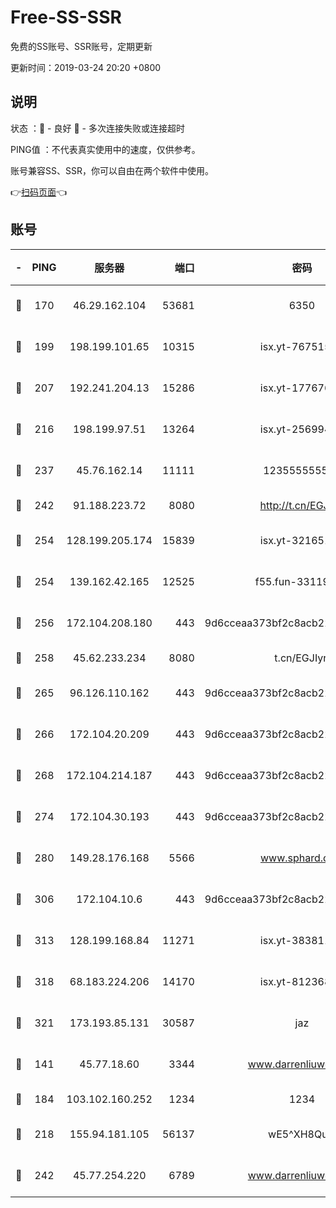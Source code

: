# Free-SS-SSR

免费的SS账号、SSR账号，定期更新

更新时间：2019-03-24 20:20 +0800

## 说明

状态     ：🙂 - 良好 🙁 - 多次连接失败或连接超时

PING值   ：不代表真实使用中的速度，仅供参考。

账号兼容SS、SSR，你可以自由在两个软件中使用。

👉[扫码页面](https://liesauer.github.io/Free-SS-SSR/)👈

## 账号

|-|PING|服务器|端口|密码|加密方式|区域|
|:----:|:----:|:-----:|-----:|:----:|:----:|:----:|
|🙂|170|46.29.162.104|53681|6350|aes-128-ctr|RU|
|🙂|199|198.199.101.65|10315|isx.yt-76751530|aes-256-cfb|US|
|🙂|207|192.241.204.13|15286|isx.yt-17767634|aes-256-cfb|US|
|🙂|216|198.199.97.51|13264|isx.yt-25699441|aes-256-cfb|US|
|🙂|237|45.76.162.14|11111|123555555555|aes-256-cfb|SG|
|🙂|242|91.188.223.72|8080|http://t.cn/EGJIyrl|rc4-md5|RU|
|🙂|254|128.199.205.174|15839|isx.yt-32165191|aes-256-cfb|SG|
|🙂|254|139.162.42.165|12525|f55.fun-33119577|aes-256-cfb|SG|
|🙂|256|172.104.208.180|443|9d6cceaa373bf2c8acb22e60b6a58be6|aes-256-cfb|US|
|🙂|258|45.62.233.234|8080|t.cn/EGJIyrl|rc4-md5|CA|
|🙂|265|96.126.110.162|443|9d6cceaa373bf2c8acb22e60b6a58be6|aes-256-cfb|US|
|🙂|266|172.104.20.209|443|9d6cceaa373bf2c8acb22e60b6a58be6|aes-256-cfb|US|
|🙂|268|172.104.214.187|443|9d6cceaa373bf2c8acb22e60b6a58be6|aes-256-cfb|US|
|🙂|274|172.104.30.193|443|9d6cceaa373bf2c8acb22e60b6a58be6|aes-256-cfb|US|
|🙂|280|149.28.176.168|5566|www.sphard.com|aes-256-cfb|AU|
|🙂|306|172.104.10.6|443|9d6cceaa373bf2c8acb22e60b6a58be6|aes-256-cfb|US|
|🙂|313|128.199.168.84|11271|isx.yt-38381182|aes-256-cfb|SG|
|🙂|318|68.183.224.206|14170|isx.yt-81236844|aes-256-cfb|SG|
|🙂|321|173.193.85.131|30587|jaz|aes-256-cfb|US|
|🙂|141|45.77.18.60|3344|www.darrenliuwei.com|aes-256-cfb|JP|
|🙂|184|103.102.160.252|1234|1234|rc4-md5|JP|
|🙂|218|155.94.181.105|56137|wE5^XH8Quw|aes-256-cfb|US|
|🙂|242|45.77.254.220|6789|www.darrenliuwei.com|aes-256-cfb|SG|
